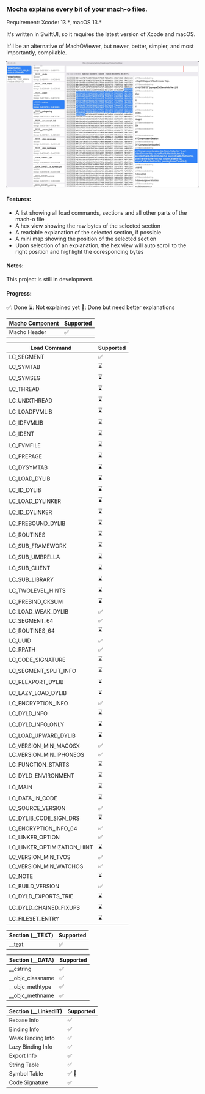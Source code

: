 ### Mocha explains every bit of your mach-o files.

Requirement:
Xcode: 13.\*, macOS 13.\*

It's written in SwiftUI, so it requires the latest version of Xcode and macOS.

It'll be an alternative of MachOViewer, but newer, better, simpler, and most importantly, compilable.

![example](./README_ASSETS/example.jpg)

#### Features:
- A list showing all load commands, sections and all other parts of the mach-o file
- A hex view showing the raw bytes of the selected section
- A readable explanation of the selected section, if possible
- A mini map showing the position of the selected section
- Upon selection of an explanation, the hex view will auto scroll to the right position and highlight the coresponding bytes

#### Notes:
This project is still in development.


#### Progress:

✅: Done
⌛️: Not explained yet
🔨: Done but need better explanations

|  Macho Component   | Supported  |
|  ----  | ----  |
| Macho Header  | ✅ |

|  Load Command   | Supported  |
|  ----  | ----  |
| LC_SEGMENT | ✅ |        
| LC_SYMTAB | ⌛️ |        
| LC_SYMSEG | ⌛️ |        
| LC_THREAD | ⌛️ |        
| LC_UNIXTHREAD | ⌛️ |        
| LC_LOADFVMLIB | ⌛️ |        
| LC_IDFVMLIB | ⌛️ |        
| LC_IDENT | ⌛️ |        
| LC_FVMFILE | ⌛️ |        
| LC_PREPAGE | ⌛️ |        
| LC_DYSYMTAB | ⌛️ |        
| LC_LOAD_DYLIB | ⌛️ |        
| LC_ID_DYLIB | ⌛️ |        
| LC_LOAD_DYLINKER | ⌛️ |        
| LC_ID_DYLINKER | ⌛️ |        
| LC_PREBOUND_DYLIB | ⌛️ |        
| LC_ROUTINES | ⌛️ |        
| LC_SUB_FRAMEWORK | ⌛️ |        
| LC_SUB_UMBRELLA | ⌛️ |        
| LC_SUB_CLIENT | ⌛️ |        
| LC_SUB_LIBRARY | ⌛️ |        
| LC_TWOLEVEL_HINTS | ⌛️ |        
| LC_PREBIND_CKSUM | ⌛️ |        
| LC_LOAD_WEAK_DYLIB | ✅ |        
| LC_SEGMENT_64 | ✅ |        
| LC_ROUTINES_64 | ⌛️ |        
| LC_UUID | ✅ |        
| LC_RPATH | ✅ |        
| LC_CODE_SIGNATURE | ⌛️ |        
| LC_SEGMENT_SPLIT_INFO | ⌛️ |        
| LC_REEXPORT_DYLIB | ⌛️ |        
| LC_LAZY_LOAD_DYLIB | ⌛️ |        
| LC_ENCRYPTION_INFO | ✅ |        
| LC_DYLD_INFO | ⌛️ |        
| LC_DYLD_INFO_ONLY | ⌛️ |        
| LC_LOAD_UPWARD_DYLIB | ⌛️ |        
| LC_VERSION_MIN_MACOSX | ✅ |        
| LC_VERSION_MIN_IPHONEOS | ✅ |        
| LC_FUNCTION_STARTS | ⌛️ |        
| LC_DYLD_ENVIRONMENT | ⌛️ |        
| LC_MAIN | ⌛️ |        
| LC_DATA_IN_CODE | ⌛️ |        
| LC_SOURCE_VERSION | ✅ |        
| LC_DYLIB_CODE_SIGN_DRS | ⌛️ |        
| LC_ENCRYPTION_INFO_64 | ✅ |        
| LC_LINKER_OPTION | ✅ |        
| LC_LINKER_OPTIMIZATION_HINT | ⌛️ |        
| LC_VERSION_MIN_TVOS | ✅ |        
| LC_VERSION_MIN_WATCHOS | ✅ |        
| LC_NOTE | ⌛️ |        
| LC_BUILD_VERSION | ✅ |        
| LC_DYLD_EXPORTS_TRIE | ⌛️ |        
| LC_DYLD_CHAINED_FIXUPS | ⌛️ |        
| LC_FILESET_ENTRY | ⌛️ |

| Section (__TEXT)   | Supported  |
|  ----  | ----  |
| __text  | ✅ |

| Section (__DATA)   | Supported  |
|  ----  | ----  |
| __cstring  | ✅ |
|  _\_objc\_classname | ✅ |
|  _\_objc\_methtype | ✅ |
|  _\_objc\_methname | ✅ |

| Section (__LinkedIT)   | Supported  |
|  ----  | ----  |
| Rebase Info  | ✅ |
| Binding Info  | ✅ |
| Weak Binding Info  | ✅ |
| Lazy Binding Info  | ✅ |
| Export Info  | ✅ |
| String Table  | ✅ |
| Symbol Table  | ✅ 🔨 |
| Code Signature  | ✅ |
